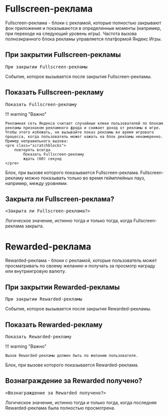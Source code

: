# Fullscreen-реклама
Fullscreen-реклама - блоки с рекламой, которые полностью закрывают фон приложения и показываются в определенные моменты (например, при переходе на следующий уровень игры). Частота вызова полноэкранного блока рекламы управляется платформой Яндекс Игры.  

## При закрытии Fullscreen-рекламы
<pre class="scratchblocks">
При закрытии Fullscreen-рекламы
</pre>  
Событие, которое вызывается после закрытия Fullscreen-рекламы.  

## Показать Fullscreen-рекламу
<pre class="scratchblocks">
Показать Fullscreen-рекламу
</pre>  
!!! warning "Важно"

    Рекламная сеть Яндекса считает случайные клики пользователей по блокам рекламы признаком рекламного фрода и снижает доход от рекламы в игре.  
    Чтобы этого избежать, не вызывайте показ рекламы во время игрового процесса, когда пользователь может нажать на блок рекламы ненамеренно.  
    Пример неправильного вызова:  
    <pre class="scratchblocks">
        повторять всегда
            Показать Fullscreen-рекламу
            ждать (60) секунд
    </pre>



Блок, при вызове которого показывается Fullscreen-реклама. Fullscreen-рекламу можно показывать только во время геймплейных пауз, например, между уровнями.  

## Закрыта ли Fullscreen-реклама?
<pre class="scratchblocks">
&ltЗакрыта ли Fullscreen-реклама?&gt
</pre>  
Логическое значение, истинно тогда и только тогда, когда Fullscreen-реклама закрыта.

# Rewarded-реклама
Rewarded-реклама - блоки с рекламой, которые пользователь может просматривать по своему желанию и получать за просмотр награду или внутриигровую валюту.  

## При закрытии Rewarded-рекламы
<pre class="scratchblocks">
При закрытии Rewarded-рекламы
</pre>  
Событие, которое вызывается после закрытия Rewarded-рекламы.  

## Показать Rewarded-рекламу
<pre class="scratchblocks">
Показать Rewarded-рекламу
</pre>  
!!! warning "Важно"

    Вызов Rewarded-рекламы должен быть по желанию пользователя.



Блок, при вызове которого показывается Rewarded-реклама.  

## Вознаграждение за Rewarded получено?
<pre class="scratchblocks">
&ltВознаграждение за Rewarded получено?&gt
</pre>  
Логическое значение, истинно тогда и только тогда, когда последняя Rewarded-реклама была полностью просмотрена.  
